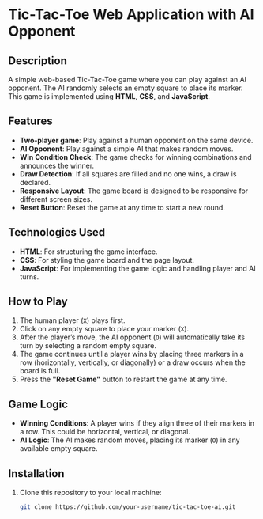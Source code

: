 # Tic-Tac-Toe Web Application with AI Opponent

## Description

A simple web-based Tic-Tac-Toe game where you can play against an AI opponent. The AI randomly selects an empty square to place its marker. This game is implemented using **HTML**, **CSS**, and **JavaScript**.

## Features

- **Two-player game**: Play against a human opponent on the same device.
- **AI Opponent**: Play against a simple AI that makes random moves.
- **Win Condition Check**: The game checks for winning combinations and announces the winner.
- **Draw Detection**: If all squares are filled and no one wins, a draw is declared.
- **Responsive Layout**: The game board is designed to be responsive for different screen sizes.
- **Reset Button**: Reset the game at any time to start a new round.

## Technologies Used

- **HTML**: For structuring the game interface.
- **CSS**: For styling the game board and the page layout.
- **JavaScript**: For implementing the game logic and handling player and AI turns.

## How to Play

1. The human player (`X`) plays first.
2. Click on any empty square to place your marker (`X`).
3. After the player’s move, the AI opponent (`O`) will automatically take its turn by selecting a random empty square.
4. The game continues until a player wins by placing three markers in a row (horizontally, vertically, or diagonally) or a draw occurs when the board is full.
5. Press the **"Reset Game"** button to restart the game at any time.

## Game Logic

- **Winning Conditions**: A player wins if they align three of their markers in a row. This could be horizontal, vertical, or diagonal.
- **AI Logic**: The AI makes random moves, placing its marker (`O`) in any available empty square.

## Installation

1. Clone this repository to your local machine:
   ```bash
   git clone https://github.com/your-username/tic-tac-toe-ai.git
   ```
